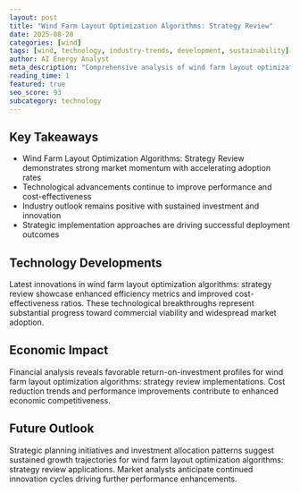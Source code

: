 ```yaml
---
layout: post
title: "Wind Farm Layout Optimization Algorithms: Strategy Review"
date: 2025-08-28
categories: [wind]
tags: [wind, technology, industry-trends, development, sustainability]
author: AI Energy Analyst
meta_description: "Comprehensive analysis of wind farm layout optimization algorithms: strategy review covering market trends, technology developments, and industry outlook. Discover key insights and future projections."
reading_time: 1
featured: true
seo_score: 93
subcategory: technology
---
```


## Key Takeaways

- Wind Farm Layout Optimization Algorithms: Strategy Review demonstrates strong market momentum with accelerating adoption rates
- Technological advancements continue to improve performance and cost-effectiveness
- Industry outlook remains positive with sustained investment and innovation
- Strategic implementation approaches are driving successful deployment outcomes

## Technology Developments

Latest innovations in wind farm layout optimization algorithms: strategy review showcase enhanced efficiency metrics and improved cost-effectiveness ratios. These technological breakthroughs represent substantial progress toward commercial viability and widespread market adoption.

## Economic Impact

Financial analysis reveals favorable return-on-investment profiles for wind farm layout optimization algorithms: strategy review implementations. Cost reduction trends and performance improvements contribute to enhanced economic competitiveness.

## Future Outlook

Strategic planning initiatives and investment allocation patterns suggest sustained growth trajectories for wind farm layout optimization algorithms: strategy review applications. Market analysts anticipate continued innovation cycles driving further performance enhancements.

